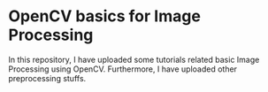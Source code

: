 # OpenCV basics for Image Processing
In this repository, I have uploaded some tutorials related basic Image Processing using OpenCV.
Furthermore, I have uploaded other preprocessing stuffs.

